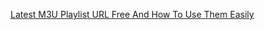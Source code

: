 
[Latest M3U Playlist URL Free And How To Use Them Easily](https://www.techtoreview.com/top-picks/m3u-playlist-url.html)
